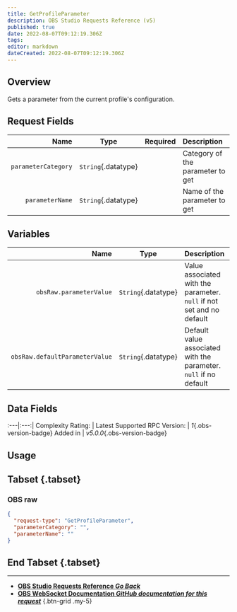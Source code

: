 ```yaml
---
title: GetProfileParameter
description: OBS Studio Requests Reference (v5)
published: true
date: 2022-08-07T09:12:19.306Z
tags: 
editor: markdown
dateCreated: 2022-08-07T09:12:19.306Z
---
```


## Overview
Gets a parameter from the current profile's configuration.

## Request Fields
Name | Type | Required| Description |
----:|:----:|:-------:|:------------|
`parameterCategory` | `String`{.datatype} | <i class="mdi mdi-check-bold"></i> | Category of the parameter to get
`parameterName` | `String`{.datatype} | <i class="mdi mdi-check-bold"></i> | Name of the parameter to get

## Variables
Name | Type | Description | 
----:|:---------:|:------------|
`obsRaw.parameterValue` | `String`{.datatype} | Value associated with the parameter. `null` if not set and no default
`obsRaw.defaultParameterValue` | `String`{.datatype} | Default value associated with the parameter. `null` if no default

## Data Fields
:---|:---:|
Complexity Rating: | <span class="stars stars--4"></span>
Latest Supported RPC Version: | *1*{.obs-version-badge}
Added in | *v5.0.0*{.obs-version-badge}

## Usage
## Tabset {.tabset}
### OBS raw
```json
{
  "request-type": "GetProfileParameter",
  "parameterCategory": "",
  "parameterName": ""
}
```
## End Tabset {.tabset}

---

- [<i class="mdi mdi-chevron-left"></i>**OBS Studio Requests Reference *Go Back***](/en/Broadcasters/OBS/Requests)
- [<i class="mdi mdi-github"></i> **OBS WebSocket Documentation *GitHub documentation for this request***](https://github.com/obsproject/obs-websocket/blob/master/docs/generated/protocol.md#getprofileparameter)
{.btn-grid .my-5}